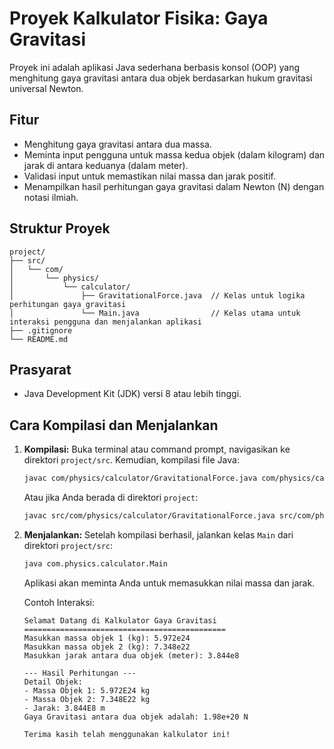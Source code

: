 # Proyek Kalkulator Fisika: Gaya Gravitasi

Proyek ini adalah aplikasi Java sederhana berbasis konsol (OOP) yang menghitung gaya gravitasi antara dua objek berdasarkan hukum gravitasi universal Newton.

## Fitur
- Menghitung gaya gravitasi antara dua massa.
- Meminta input pengguna untuk massa kedua objek (dalam kilogram) dan jarak di antara keduanya (dalam meter).
- Validasi input untuk memastikan nilai massa dan jarak positif.
- Menampilkan hasil perhitungan gaya gravitasi dalam Newton (N) dengan notasi ilmiah.

## Struktur Proyek

```
project/
├── src/
│   └── com/
│       └── physics/
│           └── calculator/
│               ├── GravitationalForce.java  // Kelas untuk logika perhitungan gaya gravitasi
│               └── Main.java                // Kelas utama untuk interaksi pengguna dan menjalankan aplikasi
├── .gitignore
└── README.md
```

## Prasyarat
- Java Development Kit (JDK) versi 8 atau lebih tinggi.

## Cara Kompilasi dan Menjalankan

1.  **Kompilasi:**
    Buka terminal atau command prompt, navigasikan ke direktori `project/src`.
    Kemudian, kompilasi file Java:
    ```bash
    javac com/physics/calculator/GravitationalForce.java com/physics/calculator/Main.java
    ```
    Atau jika Anda berada di direktori `project`:
    ```bash
    javac src/com/physics/calculator/GravitationalForce.java src/com/physics/calculator/Main.java
    ```

2.  **Menjalankan:**
    Setelah kompilasi berhasil, jalankan kelas `Main` dari direktori `project/src`:
    ```bash
    java com.physics.calculator.Main
    ```
    Aplikasi akan meminta Anda untuk memasukkan nilai massa dan jarak.

    Contoh Interaksi:
    ```
    Selamat Datang di Kalkulator Gaya Gravitasi
    =============================================
    Masukkan massa objek 1 (kg): 5.972e24
    Masukkan massa objek 2 (kg): 7.348e22
    Masukkan jarak antara dua objek (meter): 3.844e8

    --- Hasil Perhitungan ---
    Detail Objek:
    - Massa Objek 1: 5.972E24 kg
    - Massa Objek 2: 7.348E22 kg
    - Jarak: 3.844E8 m
    Gaya Gravitasi antara dua objek adalah: 1.98e+20 N

    Terima kasih telah menggunakan kalkulator ini!
    ```

